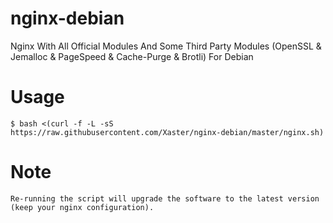 # nginx-debian
Nginx With All Official Modules And Some Third Party Modules (OpenSSL & Jemalloc & PageSpeed & Cache-Purge & Brotli) For Debian

# Usage
```
$ bash <(curl -f -L -sS https://raw.githubusercontent.com/Xaster/nginx-debian/master/nginx.sh)
```

# Note
```
Re-running the script will upgrade the software to the latest version (keep your nginx configuration).
```
